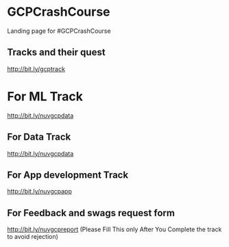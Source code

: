 # GCPCrashCourse
Landing page for #GCPCrashCourse

## Tracks and their quest 
http://bit.ly/gcptrack

# For ML Track 
http://bit.ly/nuvgcpdata

## For Data Track
http://bit.ly/nuvgcpdata

## For App development Track
http://bit.ly/nuvgcpapp

## For Feedback and swags request form
http://bit.ly/nuvgcpreport   (Please Fill This only After You Complete the track to avoid rejection)
